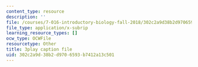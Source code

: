 ```yaml
---
content_type: resource
description: ''
file: /courses/7-016-introductory-biology-fall-2018/302c2a9d38b2d9706593b7412a13c501_s1MoBTEcVYY.srt
file_type: application/x-subrip
learning_resource_types: []
ocw_type: OCWFile
resourcetype: Other
title: 3play caption file
uid: 302c2a9d-38b2-d970-6593-b7412a13c501
---
```

